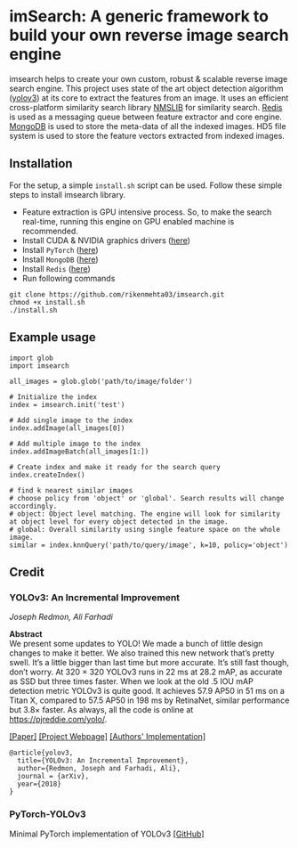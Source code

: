 # imSearch: A generic framework to build your own reverse image search engine

imsearch helps to create your own custom, robust & scalable reverse image search engine. This project uses state of the art object detection algorithm ([yolov3](https://pjreddie.com/darknet/yolo/)) at its core to extract the features from an image. It uses an efficient cross-platform similarity search library [NMSLIB](https://github.com/nmslib/nmslib) for similarity search. [Redis](https://redis.io/) is used as a messaging queue between feature extractor and core engine. [MongoDB](https://www.mongodb.com/) is used to store the meta-data of all the indexed images. HD5 file system is used to store the feature vectors extracted from indexed images. 

## Installation
For the setup, a simple `install.sh` script can be used.
Follow these simple steps to install imsearch library. 
- Feature extraction is GPU intensive process. So, to make the search real-time, running this engine on GPU enabled machine is recommended. 
- Install CUDA & NVIDIA graphics drivers ([here](https://medium.com/@taylordenouden/installing-tensorflow-gpu-on-ubuntu-18-04-89a142325138))
- Install `PyTorch` ([here](https://pytorch.org/get-started/locally/))
- Install `MongoDB` ([here](https://docs.mongodb.com/manual/tutorial/install-mongodb-on-ubuntu/))
- Install `Redis` ([here](https://www.digitalocean.com/community/tutorials/how-to-install-and-secure-redis-on-ubuntu-18-04))
- Run following commands 
```
git clone https://github.com/rikenmehta03/imsearch.git
chmod +x install.sh
./install.sh
```

## Example usage
```
import glob
import imsearch

all_images = glob.glob('path/to/image/folder')

# Initialize the index
index = imsearch.init('test')

# Add single image to the index
index.addImage(all_images[0]) 

# Add multiple image to the index
index.addImageBatch(all_images[1:])

# Create index and make it ready for the search query
index.createIndex() 

# find k nearest similar images
# choose policy from 'object' or 'global'. Search results will change accordingly.
# object: Object level matching. The engine will look for similarity at object level for every object detected in the image.
# global: Overall similarity using single feature space on the whole image. 
similar = index.knnQuery('path/to/query/image', k=10, policy='object')
```

## Credit

### YOLOv3: An Incremental Improvement
_Joseph Redmon, Ali Farhadi_ <br>

**Abstract** <br>
We present some updates to YOLO! We made a bunch
of little design changes to make it better. We also trained
this new network that’s pretty swell. It’s a little bigger than
last time but more accurate. It’s still fast though, don’t
worry. At 320 × 320 YOLOv3 runs in 22 ms at 28.2 mAP,
as accurate as SSD but three times faster. When we look
at the old .5 IOU mAP detection metric YOLOv3 is quite
good. It achieves 57.9 AP50 in 51 ms on a Titan X, compared
to 57.5 AP50 in 198 ms by RetinaNet, similar performance
but 3.8× faster. As always, all the code is online at
https://pjreddie.com/yolo/.

[[Paper]](https://pjreddie.com/media/files/papers/YOLOv3.pdf) [[Project Webpage]](https://pjreddie.com/darknet/yolo/) [[Authors' Implementation]](https://github.com/pjreddie/darknet)

```
@article{yolov3,
  title={YOLOv3: An Incremental Improvement},
  author={Redmon, Joseph and Farhadi, Ali},
  journal = {arXiv},
  year={2018}
}
```

### PyTorch-YOLOv3
Minimal PyTorch implementation of YOLOv3 [[GitHub]](https://github.com/eriklindernoren/PyTorch-YOLOv3)